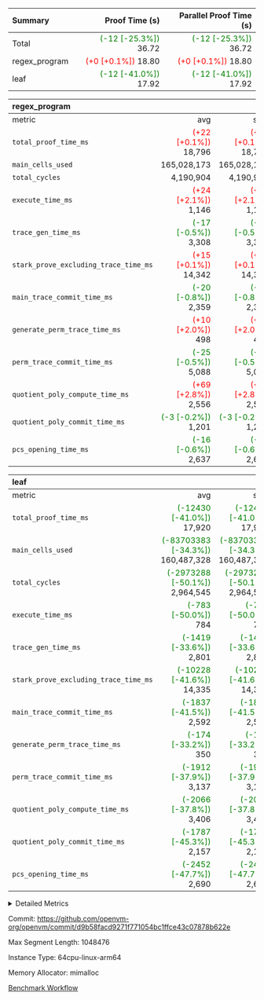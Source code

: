 | Summary | Proof Time (s) | Parallel Proof Time (s) |
|:---|---:|---:|
| Total | <span style='color: green'>(-12 [-25.3%])</span> 36.72 | <span style='color: green'>(-12 [-25.3%])</span> 36.72 |
| regex_program | <span style='color: red'>(+0 [+0.1%])</span> 18.80 | <span style='color: red'>(+0 [+0.1%])</span> 18.80 |
| leaf | <span style='color: green'>(-12 [-41.0%])</span> 17.92 | <span style='color: green'>(-12 [-41.0%])</span> 17.92 |


| regex_program |||||
|:---|---:|---:|---:|---:|
|metric|avg|sum|max|min|
| `total_proof_time_ms ` | <span style='color: red'>(+22 [+0.1%])</span> 18,796 | <span style='color: red'>(+22 [+0.1%])</span> 18,796 | <span style='color: red'>(+22 [+0.1%])</span> 18,796 | <span style='color: red'>(+22 [+0.1%])</span> 18,796 |
| `main_cells_used     ` |  165,028,173 |  165,028,173 |  165,028,173 |  165,028,173 |
| `total_cycles        ` |  4,190,904 |  4,190,904 |  4,190,904 |  4,190,904 |
| `execute_time_ms     ` | <span style='color: red'>(+24 [+2.1%])</span> 1,146 | <span style='color: red'>(+24 [+2.1%])</span> 1,146 | <span style='color: red'>(+24 [+2.1%])</span> 1,146 | <span style='color: red'>(+24 [+2.1%])</span> 1,146 |
| `trace_gen_time_ms   ` | <span style='color: green'>(-17 [-0.5%])</span> 3,308 | <span style='color: green'>(-17 [-0.5%])</span> 3,308 | <span style='color: green'>(-17 [-0.5%])</span> 3,308 | <span style='color: green'>(-17 [-0.5%])</span> 3,308 |
| `stark_prove_excluding_trace_time_ms` | <span style='color: red'>(+15 [+0.1%])</span> 14,342 | <span style='color: red'>(+15 [+0.1%])</span> 14,342 | <span style='color: red'>(+15 [+0.1%])</span> 14,342 | <span style='color: red'>(+15 [+0.1%])</span> 14,342 |
| `main_trace_commit_time_ms` | <span style='color: green'>(-20 [-0.8%])</span> 2,359 | <span style='color: green'>(-20 [-0.8%])</span> 2,359 | <span style='color: green'>(-20 [-0.8%])</span> 2,359 | <span style='color: green'>(-20 [-0.8%])</span> 2,359 |
| `generate_perm_trace_time_ms` | <span style='color: red'>(+10 [+2.0%])</span> 498 | <span style='color: red'>(+10 [+2.0%])</span> 498 | <span style='color: red'>(+10 [+2.0%])</span> 498 | <span style='color: red'>(+10 [+2.0%])</span> 498 |
| `perm_trace_commit_time_ms` | <span style='color: green'>(-25 [-0.5%])</span> 5,088 | <span style='color: green'>(-25 [-0.5%])</span> 5,088 | <span style='color: green'>(-25 [-0.5%])</span> 5,088 | <span style='color: green'>(-25 [-0.5%])</span> 5,088 |
| `quotient_poly_compute_time_ms` | <span style='color: red'>(+69 [+2.8%])</span> 2,556 | <span style='color: red'>(+69 [+2.8%])</span> 2,556 | <span style='color: red'>(+69 [+2.8%])</span> 2,556 | <span style='color: red'>(+69 [+2.8%])</span> 2,556 |
| `quotient_poly_commit_time_ms` | <span style='color: green'>(-3 [-0.2%])</span> 1,201 | <span style='color: green'>(-3 [-0.2%])</span> 1,201 | <span style='color: green'>(-3 [-0.2%])</span> 1,201 | <span style='color: green'>(-3 [-0.2%])</span> 1,201 |
| `pcs_opening_time_ms ` | <span style='color: green'>(-16 [-0.6%])</span> 2,637 | <span style='color: green'>(-16 [-0.6%])</span> 2,637 | <span style='color: green'>(-16 [-0.6%])</span> 2,637 | <span style='color: green'>(-16 [-0.6%])</span> 2,637 |

| leaf |||||
|:---|---:|---:|---:|---:|
|metric|avg|sum|max|min|
| `total_proof_time_ms ` | <span style='color: green'>(-12430 [-41.0%])</span> 17,920 | <span style='color: green'>(-12430 [-41.0%])</span> 17,920 | <span style='color: green'>(-12430 [-41.0%])</span> 17,920 | <span style='color: green'>(-12430 [-41.0%])</span> 17,920 |
| `main_cells_used     ` | <span style='color: green'>(-83703383 [-34.3%])</span> 160,487,328 | <span style='color: green'>(-83703383 [-34.3%])</span> 160,487,328 | <span style='color: green'>(-83703383 [-34.3%])</span> 160,487,328 | <span style='color: green'>(-83703383 [-34.3%])</span> 160,487,328 |
| `total_cycles        ` | <span style='color: green'>(-2973288 [-50.1%])</span> 2,964,545 | <span style='color: green'>(-2973288 [-50.1%])</span> 2,964,545 | <span style='color: green'>(-2973288 [-50.1%])</span> 2,964,545 | <span style='color: green'>(-2973288 [-50.1%])</span> 2,964,545 |
| `execute_time_ms     ` | <span style='color: green'>(-783 [-50.0%])</span> 784 | <span style='color: green'>(-783 [-50.0%])</span> 784 | <span style='color: green'>(-783 [-50.0%])</span> 784 | <span style='color: green'>(-783 [-50.0%])</span> 784 |
| `trace_gen_time_ms   ` | <span style='color: green'>(-1419 [-33.6%])</span> 2,801 | <span style='color: green'>(-1419 [-33.6%])</span> 2,801 | <span style='color: green'>(-1419 [-33.6%])</span> 2,801 | <span style='color: green'>(-1419 [-33.6%])</span> 2,801 |
| `stark_prove_excluding_trace_time_ms` | <span style='color: green'>(-10228 [-41.6%])</span> 14,335 | <span style='color: green'>(-10228 [-41.6%])</span> 14,335 | <span style='color: green'>(-10228 [-41.6%])</span> 14,335 | <span style='color: green'>(-10228 [-41.6%])</span> 14,335 |
| `main_trace_commit_time_ms` | <span style='color: green'>(-1837 [-41.5%])</span> 2,592 | <span style='color: green'>(-1837 [-41.5%])</span> 2,592 | <span style='color: green'>(-1837 [-41.5%])</span> 2,592 | <span style='color: green'>(-1837 [-41.5%])</span> 2,592 |
| `generate_perm_trace_time_ms` | <span style='color: green'>(-174 [-33.2%])</span> 350 | <span style='color: green'>(-174 [-33.2%])</span> 350 | <span style='color: green'>(-174 [-33.2%])</span> 350 | <span style='color: green'>(-174 [-33.2%])</span> 350 |
| `perm_trace_commit_time_ms` | <span style='color: green'>(-1912 [-37.9%])</span> 3,137 | <span style='color: green'>(-1912 [-37.9%])</span> 3,137 | <span style='color: green'>(-1912 [-37.9%])</span> 3,137 | <span style='color: green'>(-1912 [-37.9%])</span> 3,137 |
| `quotient_poly_compute_time_ms` | <span style='color: green'>(-2066 [-37.8%])</span> 3,406 | <span style='color: green'>(-2066 [-37.8%])</span> 3,406 | <span style='color: green'>(-2066 [-37.8%])</span> 3,406 | <span style='color: green'>(-2066 [-37.8%])</span> 3,406 |
| `quotient_poly_commit_time_ms` | <span style='color: green'>(-1787 [-45.3%])</span> 2,157 | <span style='color: green'>(-1787 [-45.3%])</span> 2,157 | <span style='color: green'>(-1787 [-45.3%])</span> 2,157 | <span style='color: green'>(-1787 [-45.3%])</span> 2,157 |
| `pcs_opening_time_ms ` | <span style='color: green'>(-2452 [-47.7%])</span> 2,690 | <span style='color: green'>(-2452 [-47.7%])</span> 2,690 | <span style='color: green'>(-2452 [-47.7%])</span> 2,690 | <span style='color: green'>(-2452 [-47.7%])</span> 2,690 |



<details>
<summary>Detailed Metrics</summary>

| group | num_segments | keygen_time_ms | commit_exe_time_ms |
| --- | --- | --- | --- |
| regex_program | 1 | 619 | 43 | 

| group | air_name | quotient_deg | interactions | constraints |
| --- | --- | --- | --- | --- |
| leaf | AccessAdapterAir<2> | 4 | 5 | 12 | 
| leaf | AccessAdapterAir<4> | 4 | 5 | 12 | 
| leaf | AccessAdapterAir<8> | 4 | 5 | 12 | 
| leaf | FriReducedOpeningAir | 4 | 35 | 59 | 
| leaf | NativePoseidon2Air<BabyBearParameters>, 1> | 4 | 176 | 590 | 
| leaf | PhantomAir | 4 | 3 | 4 | 
| leaf | ProgramAir | 1 | 1 | 4 | 
| leaf | VariableRangeCheckerAir | 1 | 1 | 4 | 
| leaf | VmAirWrapper<BranchNativeAdapterAir, BranchEqualCoreAir<1> | 2 | 11 | 23 | 
| leaf | VmAirWrapper<JalNativeAdapterAir, JalCoreAir> | 4 | 7 | 6 | 
| leaf | VmAirWrapper<NativeAdapterAir<2, 0>, PublicValuesCoreAir> | 4 | 11 | 23 | 
| leaf | VmAirWrapper<NativeAdapterAir<2, 1>, FieldArithmeticCoreAir> | 4 | 15 | 23 | 
| leaf | VmAirWrapper<NativeLoadStoreAdapterAir<1>, NativeLoadStoreCoreAir<1> | 4 | 15 | 20 | 
| leaf | VmAirWrapper<NativeLoadStoreAdapterAir<4>, NativeLoadStoreCoreAir<4> | 4 | 15 | 20 | 
| leaf | VmAirWrapper<NativeVectorizedAdapterAir<4>, FieldExtensionCoreAir> | 4 | 15 | 23 | 
| leaf | VmConnectorAir | 4 | 3 | 8 | 
| leaf | VolatileBoundaryAir | 4 | 4 | 16 | 
| regex_program | AccessAdapterAir<16> | 2 | 5 | 14 | 
| regex_program | AccessAdapterAir<2> | 2 | 5 | 14 | 
| regex_program | AccessAdapterAir<32> | 2 | 5 | 14 | 
| regex_program | AccessAdapterAir<4> | 2 | 5 | 14 | 
| regex_program | AccessAdapterAir<64> | 2 | 5 | 14 | 
| regex_program | AccessAdapterAir<8> | 2 | 5 | 14 | 
| regex_program | BitwiseOperationLookupAir<8> | 2 | 2 | 4 | 
| regex_program | KeccakVmAir | 2 | 321 | 4,571 | 
| regex_program | MemoryMerkleAir<8> | 2 | 4 | 40 | 
| regex_program | PersistentBoundaryAir<8> | 2 | 3 | 6 | 
| regex_program | PhantomAir | 2 | 3 | 5 | 
| regex_program | Poseidon2PeripheryAir<BabyBearParameters>, 1> | 2 | 1 | 286 | 
| regex_program | ProgramAir | 1 | 1 | 4 | 
| regex_program | RangeTupleCheckerAir<2> | 1 | 1 | 4 | 
| regex_program | VariableRangeCheckerAir | 1 | 1 | 4 | 
| regex_program | VmAirWrapper<Rv32BaseAluAdapterAir, BaseAluCoreAir<4, 8> | 2 | 19 | 43 | 
| regex_program | VmAirWrapper<Rv32BaseAluAdapterAir, LessThanCoreAir<4, 8> | 2 | 17 | 39 | 
| regex_program | VmAirWrapper<Rv32BaseAluAdapterAir, ShiftCoreAir<4, 8> | 2 | 23 | 90 | 
| regex_program | VmAirWrapper<Rv32BranchAdapterAir, BranchEqualCoreAir<4> | 2 | 11 | 25 | 
| regex_program | VmAirWrapper<Rv32BranchAdapterAir, BranchLessThanCoreAir<4, 8> | 2 | 13 | 41 | 
| regex_program | VmAirWrapper<Rv32CondRdWriteAdapterAir, Rv32JalLuiCoreAir> | 2 | 10 | 22 | 
| regex_program | VmAirWrapper<Rv32HintStoreAdapterAir, Rv32HintStoreCoreAir> | 2 | 15 | 17 | 
| regex_program | VmAirWrapper<Rv32JalrAdapterAir, Rv32JalrCoreAir> | 2 | 16 | 20 | 
| regex_program | VmAirWrapper<Rv32LoadStoreAdapterAir, LoadSignExtendCoreAir<4, 8> | 2 | 18 | 33 | 
| regex_program | VmAirWrapper<Rv32LoadStoreAdapterAir, LoadStoreCoreAir<4> | 2 | 17 | 38 | 
| regex_program | VmAirWrapper<Rv32MultAdapterAir, DivRemCoreAir<4, 8> | 2 | 25 | 88 | 
| regex_program | VmAirWrapper<Rv32MultAdapterAir, MulHCoreAir<4, 8> | 2 | 24 | 38 | 
| regex_program | VmAirWrapper<Rv32MultAdapterAir, MultiplicationCoreAir<4, 8> | 2 | 19 | 26 | 
| regex_program | VmAirWrapper<Rv32RdWriteAdapterAir, Rv32AuipcCoreAir> | 2 | 11 | 15 | 
| regex_program | VmConnectorAir | 2 | 3 | 9 | 

| group | air_name | idx | rows | prep_cols | perm_cols | main_cols | cells |
| --- | --- | --- | --- | --- | --- | --- | --- |
| leaf | AccessAdapterAir<2> | 0 | 1,048,576 |  | 16 | 11 | 28,311,552 | 
| leaf | AccessAdapterAir<4> | 0 | 524,288 |  | 16 | 13 | 15,204,352 | 
| leaf | AccessAdapterAir<8> | 0 | 512 |  | 16 | 17 | 16,896 | 
| leaf | FriReducedOpeningAir | 0 | 1,048,576 |  | 76 | 64 | 146,800,640 | 
| leaf | NativePoseidon2Air<BabyBearParameters>, 1> | 0 | 65,536 |  | 356 | 399 | 49,479,680 | 
| leaf | PhantomAir | 0 | 32,768 |  | 8 | 6 | 458,752 | 
| leaf | ProgramAir | 0 | 262,144 |  | 8 | 10 | 4,718,592 | 
| leaf | VariableRangeCheckerAir | 0 | 262,144 | 2 | 8 | 1 | 2,359,296 | 
| leaf | VmAirWrapper<BranchNativeAdapterAir, BranchEqualCoreAir<1> | 0 | 1,048,576 |  | 28 | 23 | 53,477,376 | 
| leaf | VmAirWrapper<JalNativeAdapterAir, JalCoreAir> | 0 | 65,536 |  | 12 | 10 | 1,441,792 | 
| leaf | VmAirWrapper<NativeAdapterAir<2, 0>, PublicValuesCoreAir> | 0 | 64 |  | 16 | 23 | 2,496 | 
| leaf | VmAirWrapper<NativeAdapterAir<2, 1>, FieldArithmeticCoreAir> | 0 | 2,097,152 |  | 20 | 30 | 104,857,600 | 
| leaf | VmAirWrapper<NativeLoadStoreAdapterAir<1>, NativeLoadStoreCoreAir<1> | 0 | 1,048,576 |  | 36 | 25 | 63,963,136 | 
| leaf | VmAirWrapper<NativeLoadStoreAdapterAir<4>, NativeLoadStoreCoreAir<4> | 0 | 65,536 |  | 36 | 34 | 4,587,520 | 
| leaf | VmAirWrapper<NativeVectorizedAdapterAir<4>, FieldExtensionCoreAir> | 0 | 131,072 |  | 20 | 40 | 7,864,320 | 
| leaf | VmConnectorAir | 0 | 2 | 1 | 8 | 4 | 24 | 
| leaf | VolatileBoundaryAir | 0 | 1,048,576 |  | 8 | 11 | 19,922,944 | 

| group | air_name | segment | rows | prep_cols | perm_cols | main_cols | cells |
| --- | --- | --- | --- | --- | --- | --- | --- |
| regex_program | AccessAdapterAir<2> | 0 | 64 |  | 24 | 11 | 2,240 | 
| regex_program | AccessAdapterAir<4> | 0 | 32 |  | 24 | 13 | 1,184 | 
| regex_program | AccessAdapterAir<8> | 0 | 131,072 |  | 24 | 17 | 5,373,952 | 
| regex_program | BitwiseOperationLookupAir<8> | 0 | 65,536 | 3 | 8 | 2 | 655,360 | 
| regex_program | KeccakVmAir | 0 | 32 |  | 1,288 | 3,164 | 142,464 | 
| regex_program | MemoryMerkleAir<8> | 0 | 131,072 |  | 20 | 32 | 6,815,744 | 
| regex_program | PersistentBoundaryAir<8> | 0 | 131,072 |  | 12 | 20 | 4,194,304 | 
| regex_program | PhantomAir | 0 | 512 |  | 12 | 6 | 9,216 | 
| regex_program | Poseidon2PeripheryAir<BabyBearParameters>, 1> | 0 | 16,384 |  | 8 | 300 | 5,046,272 | 
| regex_program | ProgramAir | 0 | 131,072 |  | 8 | 10 | 2,359,296 | 
| regex_program | RangeTupleCheckerAir<2> | 0 | 524,288 | 2 | 8 | 1 | 4,718,592 | 
| regex_program | VariableRangeCheckerAir | 0 | 262,144 | 2 | 8 | 1 | 2,359,296 | 
| regex_program | VmAirWrapper<Rv32BaseAluAdapterAir, BaseAluCoreAir<4, 8> | 0 | 2,097,152 |  | 80 | 36 | 243,269,632 | 
| regex_program | VmAirWrapper<Rv32BaseAluAdapterAir, LessThanCoreAir<4, 8> | 0 | 65,536 |  | 40 | 37 | 5,046,272 | 
| regex_program | VmAirWrapper<Rv32BaseAluAdapterAir, ShiftCoreAir<4, 8> | 0 | 262,144 |  | 52 | 53 | 27,525,120 | 
| regex_program | VmAirWrapper<Rv32BranchAdapterAir, BranchEqualCoreAir<4> | 0 | 524,288 |  | 48 | 26 | 38,797,312 | 
| regex_program | VmAirWrapper<Rv32BranchAdapterAir, BranchLessThanCoreAir<4, 8> | 0 | 262,144 |  | 56 | 32 | 23,068,672 | 
| regex_program | VmAirWrapper<Rv32CondRdWriteAdapterAir, Rv32JalLuiCoreAir> | 0 | 131,072 |  | 44 | 18 | 8,126,464 | 
| regex_program | VmAirWrapper<Rv32HintStoreAdapterAir, Rv32HintStoreCoreAir> | 0 | 16,384 |  | 36 | 26 | 1,015,808 | 
| regex_program | VmAirWrapper<Rv32JalrAdapterAir, Rv32JalrCoreAir> | 0 | 131,072 |  | 36 | 28 | 8,388,608 | 
| regex_program | VmAirWrapper<Rv32LoadStoreAdapterAir, LoadSignExtendCoreAir<4, 8> | 0 | 1,024 |  | 76 | 35 | 113,664 | 
| regex_program | VmAirWrapper<Rv32LoadStoreAdapterAir, LoadStoreCoreAir<4> | 0 | 2,097,152 |  | 72 | 40 | 234,881,024 | 
| regex_program | VmAirWrapper<Rv32MultAdapterAir, DivRemCoreAir<4, 8> | 0 | 128 |  | 104 | 57 | 20,608 | 
| regex_program | VmAirWrapper<Rv32MultAdapterAir, MulHCoreAir<4, 8> | 0 | 256 |  | 100 | 39 | 35,584 | 
| regex_program | VmAirWrapper<Rv32MultAdapterAir, MultiplicationCoreAir<4, 8> | 0 | 65,536 |  | 80 | 31 | 7,274,496 | 
| regex_program | VmAirWrapper<Rv32RdWriteAdapterAir, Rv32AuipcCoreAir> | 0 | 65,536 |  | 28 | 21 | 3,211,264 | 
| regex_program | VmConnectorAir | 0 | 2 | 1 | 12 | 4 | 32 | 

| group | idx | trace_gen_time_ms | total_proof_time_ms | total_cycles | total_cells | stark_prove_excluding_trace_time_ms | quotient_poly_compute_time_ms | quotient_poly_commit_time_ms | perm_trace_commit_time_ms | pcs_opening_time_ms | main_trace_commit_time_ms | main_cells_used | generate_perm_trace_time_ms | execute_time_ms |
| --- | --- | --- | --- | --- | --- | --- | --- | --- | --- | --- | --- | --- | --- | --- |
| leaf | 0 | 2,801 | 17,920 | 2,964,545 | 503,466,968 | 14,335 | 3,406 | 2,157 | 3,137 | 2,690 | 2,592 | 160,487,328 | 350 | 784 | 

| group | segment | trace_gen_time_ms | total_proof_time_ms | total_cycles | total_cells | stark_prove_excluding_trace_time_ms | quotient_poly_compute_time_ms | quotient_poly_commit_time_ms | perm_trace_commit_time_ms | pcs_opening_time_ms | main_trace_commit_time_ms | main_cells_used | generate_perm_trace_time_ms | execute_time_ms |
| --- | --- | --- | --- | --- | --- | --- | --- | --- | --- | --- | --- | --- | --- | --- |
| regex_program | 0 | 3,308 | 18,796 | 4,190,904 | 632,452,480 | 14,342 | 2,556 | 1,201 | 5,088 | 2,637 | 2,359 | 165,028,173 | 498 | 1,146 | 

</details>


Commit: https://github.com/openvm-org/openvm/commit/d9b58facd9271f771054bc1ffce43c07878b622e

Max Segment Length: 1048476

Instance Type: 64cpu-linux-arm64

Memory Allocator: mimalloc

[Benchmark Workflow](https://github.com/openvm-org/openvm/actions/runs/12848274601)
